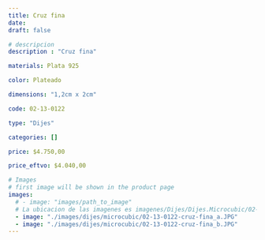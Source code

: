```yaml
---
title: Cruz fina
date: 
draft: false

# descripcion
description : "Cruz fina"

materials: Plata 925

color: Plateado

dimensions: "1,2cm x 2cm"

code: 02-13-0122

type: "Dijes"

categories: []

price: $4.750,00

price_eftvo: $4.040,00

# Images
# first image will be shown in the product page
images:
  # - image: "images/path_to_image"
  # La ubicacion de las imagenes es imagenes/Dijes/Dijes.Microcubic/02-13-0122-cruz-fina
  - image: "./images/dijes/microcubic/02-13-0122-cruz-fina_a.JPG"
  - image: "./images/dijes/microcubic/02-13-0122-cruz-fina_b.JPG"
---
```

